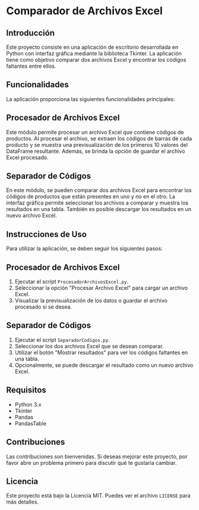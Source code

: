 <h1>Comparador de Archivos Excel</h1>

<h2>Introducción</h2>
<p>Este proyecto consiste en una aplicación de escritorio desarrollada en Python con interfaz gráfica mediante la biblioteca Tkinter. La aplicación tiene como objetivo comparar dos archivos Excel y encontrar los códigos faltantes entre ellos.</p>

<h2>Funcionalidades</h2>
<p>La aplicación proporciona las siguientes funcionalidades principales:</p>

<h2>Procesador de Archivos Excel</h2>
<p>Este módulo permite procesar un archivo Excel que contiene códigos de productos. Al procesar el archivo, se extraen los códigos de barras de cada producto y se muestra una previsualización de los primeros 10 valores del DataFrame resultante. Además, se brinda la opción de guardar el archivo Excel procesado.</p>

<h2>Separador de Códigos</h2>
<p>En este módulo, se pueden comparar dos archivos Excel para encontrar los códigos de productos que están presentes en uno y no en el otro. La interfaz gráfica permite seleccionar los archivos a comparar y muestra los resultados en una tabla. También es posible descargar los resultados en un nuevo archivo Excel.</p>

<h2>Instrucciones de Uso</h2>
<p>Para utilizar la aplicación, se deben seguir los siguientes pasos:</p>

<h2>Procesador de Archivos Excel</h2>
<ol>
  <li>Ejecutar el script <code>ProcesadorArchivosExcel.py</code>.</li>
  <li>Seleccionar la opción "Procesar Archivo Excel" para cargar un archivo Excel.</li>
  <li>Visualizar la previsualización de los datos o guardar el archivo procesado si se desea.</li>
</ol>

<h2>Separador de Códigos</h2>
<ol>
  <li>Ejecutar el script <code>SeparadorCodigos.py</code>.</li>
  <li>Seleccionar los dos archivos Excel que se desean comparar.</li>
  <li>Utilizar el botón "Mostrar resultados" para ver los códigos faltantes en una tabla.</li>
  <li>Opcionalmente, se puede descargar el resultado como un nuevo archivo Excel.</li>
</ol>

<h2>Requisitos</h2>
<ul>
  <li>Python 3.x</li>
  <li>Tkinter</li>
  <li>Pandas</li>
  <li>PandasTable</li>
</ul>

<h2>Contribuciones</h2>
<p>Las contribuciones son bienvenidas. Si deseas mejorar este proyecto, por favor abre un problema primero para discutir qué te gustaría cambiar.</p>

<h2>Licencia</h2>
<p>Este proyecto está bajo la Licencia MIT. Puedes ver el archivo <code>LICENSE</code> para más detalles.</p>
